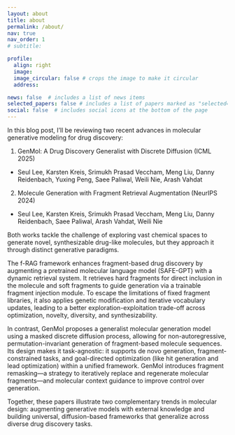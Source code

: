```yaml
---
layout: about
title: about
permalink: /about/
nav: true
nav_order: 1
# subtitle: 

profile:
  align: right
  image: 
  image_circular: false # crops the image to make it circular
  address: 

news: false  # includes a list of news items
selected_papers: false # includes a list of papers marked as "selected={true}"
social: false  # includes social icons at the bottom of the page
---
```


In this blog post, I’ll be reviewing two recent advances in molecular generative modeling for drug discovery:

1. GenMol: A Drug Discovery Generalist with Discrete Diffusion (ICML 2025)
- Seul Lee, Karsten Kreis, Srimukh Prasad Veccham, Meng Liu, Danny Reidenbach, Yuxing Peng, Saee Paliwal, Weili Nie, Arash Vahdat
2. Molecule Generation with Fragment Retrieval Augmentation (NeurIPS 2024)
- Seul Lee, Karsten Kreis, Srimukh Prasad Veccham, Meng Liu, Danny Reidenbach, Saee Paliwal, Arash Vahdat, Weili Nie


Both works tackle the challenge of exploring vast chemical spaces to generate novel, synthesizable drug-like molecules, but they approach it through distinct generative paradigms.

The f-RAG framework enhances fragment-based drug discovery by augmenting a pretrained molecular language model (SAFE-GPT) with a dynamic retrieval system. It retrieves hard fragments for direct inclusion in the molecule and soft fragments to guide generation via a trainable fragment injection module. To escape the limitations of fixed fragment libraries, it also applies genetic modification and iterative vocabulary updates, leading to a better exploration-exploitation trade-off across optimization, novelty, diversity, and synthesizability.

In contrast, GenMol proposes a generalist molecular generation model using a masked discrete diffusion process, allowing for non-autoregressive, permutation-invariant generation of fragment-based molecule sequences. Its design makes it task-agnostic: it supports de novo generation, fragment-constrained tasks, and goal-directed optimization (like hit generation and lead optimization) within a unified framework. GenMol introduces fragment remasking—a strategy to iteratively replace and regenerate molecular fragments—and molecular context guidance to improve control over generation.

Together, these papers illustrate two complementary trends in molecular design: augmenting generative models with external knowledge and building universal, diffusion-based frameworks that generalize across diverse drug discovery tasks.